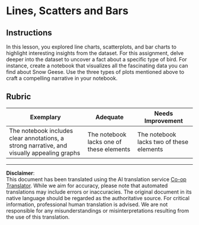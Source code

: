 <!--
CO_OP_TRANSLATOR_METADATA:
{
  "original_hash": "ad163c4fda72c8278280b61cad317ff4",
  "translation_date": "2025-08-31T11:06:16+00:00",
  "source_file": "3-Data-Visualization/09-visualization-quantities/assignment.md",
  "language_code": "en"
}
-->
# Lines, Scatters and Bars

## Instructions

In this lesson, you explored line charts, scatterplots, and bar charts to highlight interesting insights from the dataset. For this assignment, delve deeper into the dataset to uncover a fact about a specific type of bird. For instance, create a notebook that visualizes all the fascinating data you can find about Snow Geese. Use the three types of plots mentioned above to craft a compelling narrative in your notebook.

## Rubric

Exemplary | Adequate | Needs Improvement
--- | --- | --- |
The notebook includes clear annotations, a strong narrative, and visually appealing graphs | The notebook lacks one of these elements | The notebook lacks two of these elements

---

**Disclaimer**:  
This document has been translated using the AI translation service [Co-op Translator](https://github.com/Azure/co-op-translator). While we aim for accuracy, please note that automated translations may include errors or inaccuracies. The original document in its native language should be regarded as the authoritative source. For critical information, professional human translation is advised. We are not responsible for any misunderstandings or misinterpretations resulting from the use of this translation.